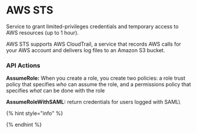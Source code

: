 # AWS STS

Service to grant limited-privileges credentials and temporary access to AWS resources (up to 1 hour).&#x20;

AWS STS supports AWS CloudTrail, a service that records AWS calls for your AWS account and delivers log files to an Amazon S3 bucket.

### API Actions

**AssumeRole:** When you create a role, you create two policies: a role trust policy that specifies _who_ can assume the role, and a permissions policy that specifies _what_ can be done with the role

**AssumeRoleWithSAML:** return credentials for users logged with SAML\


{% hint style="info" %}

{% endhint %}

##

```javascript
```

##
